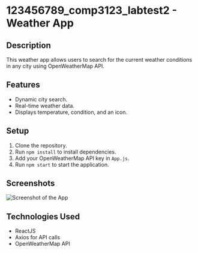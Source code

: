 # 123456789_comp3123_labtest2 - Weather App
## Description
This weather app allows users to search for the current weather conditions in any city using OpenWeatherMap API.

## Features
- Dynamic city search.
- Real-time weather data.
- Displays temperature, condition, and an icon.

## Setup
1. Clone the repository.
2. Run `npm install` to install dependencies.
3. Add your OpenWeatherMap API key in `App.js`.
4. Run `npm start` to start the application.

## Screenshots
![Screenshot of the App](screenshots/app.png)

## Technologies Used
- ReactJS
- Axios for API calls
- OpenWeatherMap API
